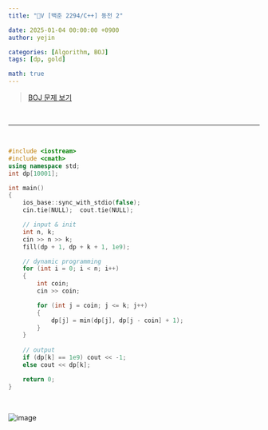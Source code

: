 ```yaml
---
title: "💛V [백준 2294/C++] 동전 2"

date: 2025-01-04 00:00:00 +0900
author: yejin

categories: [Algorithm, BOJ]
tags: [dp, gold]

math: true
---
```




> [BOJ 문제 보기](https://www.acmicpc.net/problem/2294)


<br>

---

<br>


```c++
#include <iostream>
#include <cmath>
using namespace std;
int dp[10001];

int main()
{
	ios_base::sync_with_stdio(false);
	cin.tie(NULL);	cout.tie(NULL);

	// input & init
	int n, k;
	cin >> n >> k;
	fill(dp + 1, dp + k + 1, 1e9);

	// dynamic programming
	for (int i = 0; i < n; i++)
	{
		int coin;
		cin >> coin;

		for (int j = coin; j <= k; j++)
		{
			dp[j] = min(dp[j], dp[j - coin] + 1);
		}
	}
	
	// output
	if (dp[k] == 1e9) cout << -1;
	else cout << dp[k];

	return 0;
}
```
<br/>

![image](https://github.com/user-attachments/assets/45efce0a-32a7-49c6-b64e-c4eec87045a7)